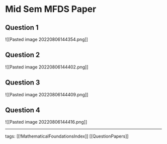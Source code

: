 # Mid Sem MFDS Paper
## Question 1
![[Pasted image 20220806144354.png]]

## Question 2
![[Pasted image 20220806144402.png]]

## Question 3
![[Pasted image 20220806144409.png]]

## Question 4
![[Pasted image 20220806144416.png]]

---
tags: [[!MathematicalFoundationsIndex]] [[QuestionPapers]]